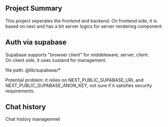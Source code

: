 ## Project Summary
This project seperates the frontend and backend. On frontend side, it is based on next and has a bit server logics for server rendering component.

## Auth via supabase
Supabase supports "browser client" for middeleware, server, client.   
On client side, it uses zustand for management.

file path:
@lib/supabase/*

Potential problem: it relies on NEXT_PUBLIC_SUPABASE_URL and NEXT_PUBLIC_SUPABASE_ANON_KEY, not sure if it satisfies security requirements.

## Chat history
Chat history managemnet














